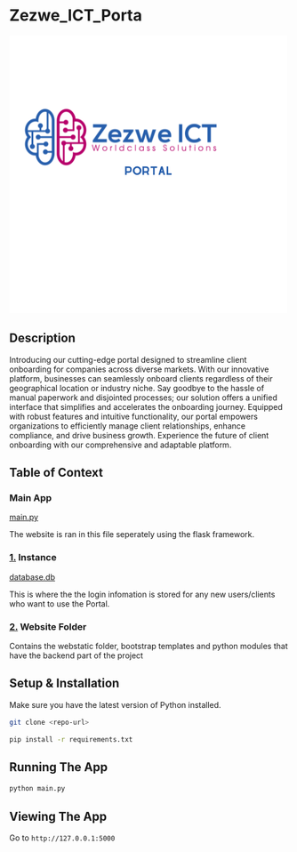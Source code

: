 # Zezwe_ICT_Porta

![Zezwe ICT portal](portal.png)

## Description

<p>Introducing our cutting-edge portal designed to streamline client onboarding for companies across diverse markets. With our innovative platform, businesses can seamlessly onboard clients regardless of their geographical location or industry niche. Say goodbye to the hassle of manual paperwork and disjointed processes; our solution offers a unified interface that simplifies and accelerates the onboarding journey. Equipped with robust features and intuitive functionality, our portal empowers organizations to efficiently manage client relationships, enhance compliance, and drive business growth. Experience the future of client onboarding with our comprehensive and adaptable platform.</p>

## Table of Context

### Main App

[main.py](Flask-Web-App/main.py)

The website is ran in this file seperately using the flask framework.

### [1.](lask-Web-App/instance) Instance

[database.db](Flask-Web-App/instance/database.db)

This is where the the login infomation is stored for any new users/clients who want to use the Portal.

### [2.](Flask-Web-App/website) Website Folder

Contains the webstatic folder, bootstrap templates and python modules that have the backend part of the project

## Setup & Installation

Make sure you have the latest version of Python installed.

```bash
git clone <repo-url>
```

```bash
pip install -r requirements.txt
```

## Running The App

```bash
python main.py
```

## Viewing The App

Go to `http://127.0.0.1:5000`








